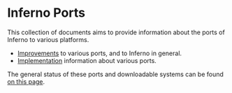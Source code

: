 # Inferno Ports

This collection of documents aims to provide information about the ports of
Inferno to various platforms.

* [Improvements](improvements.md) to various ports, and to Inferno in general.
* [Implementation](implementation.md) information about various ports.

The general status of these ports and downloadable systems can be found 
[on this page](https://dboddie.github.io/inferno-ports/index.html).